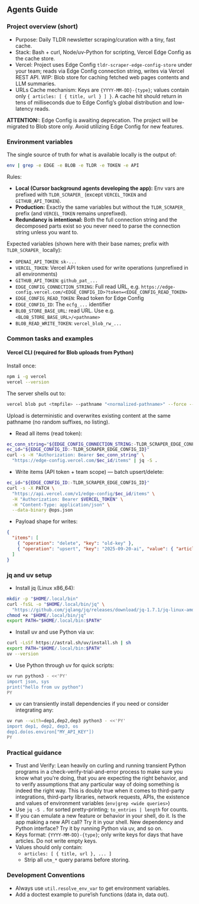 ## Agents Guide

### Project overview (short)

- Purpose: Daily TLDR newsletter scraping/curation with a tiny, fast cache.
- Stack: Bash + curl, Node/uv-Python for scripting, Vercel Edge Config as the cache store.
- Vercel: Project uses Edge Config `tldr-scraper-edge-config-store` under your team; reads via Edge Config connection string, writes via Vercel REST API. WIP: Blob store for caching fetched web pages contents and LLM summaries.
- URLs Cache mechanism: Keys are `{YYYY-MM-DD}-{type}`; values contain only `{ articles: [ { title, url } ] }`. A cache hit should return in tens of milliseconds due to Edge Config’s global distribution and low-latency reads.

**ATTENTION:**: Edge Config is awaiting deprecation. The project will be migrated to Blob store only. Avoid utilizing Edge Config for new features.

### Environment variables

The single source of truth for what is available locally is the output of:

```bash
env | grep -e EDGE -e BLOB -e TLDR -e TOKEN -e API
```

Rules:

- **Local (Cursor background agents developing the app):** Env vars are prefixed with `TLDR_SCRAPER_` (except `VERCEL_TOKEN` and `GITHUB_API_TOKEN`).
- **Production:** Exactly the same variables but without the `TLDR_SCRAPER_` prefix (and `VERCEL_TOKEN` remains unprefixed).
- **Redundancy is intentional:** Both the full connection string and the decomposed parts exist so you never need to parse the connection string unless you want to.

Expected variables (shown here with their base names; prefix with `TLDR_SCRAPER_` locally):

- `OPENAI_API_TOKEN`: `sk-...`
- `VERCEL_TOKEN`: Vercel API token used for write operations (unprefixed in all environments)
- `GITHUB_API_TOKEN`: `github_pat_...`
- `EDGE_CONFIG_CONNECTION_STRING`: Full read URL, e.g. `https://edge-config.vercel.com/<EDGE_CONFIG_ID>?token=<EDGE_CONFIG_READ_TOKEN>`
- `EDGE_CONFIG_READ_TOKEN`: Read token for Edge Config
- `EDGE_CONFIG_ID`: The `ecfg_...` identifier
- `BLOB_STORE_BASE_URL`: read URL. Use e.g. `<BLOB_STORE_BASE_URL>/<pathname>`
- `BLOB_READ_WRITE_TOKEN`: `vercel_blob_rw_...`

### Common tasks and examples
#### Vercel CLI (required for Blob uploads from Python)
Install once:
```bash
npm i -g vercel
vercel --version
```
The server shells out to:
```bash
vercel blob put <tmpfile> --pathname "<normalized-pathname>" --force --token "$BLOB_READ_WRITE_TOKEN"
```
Upload is deterministic and overwrites existing content at the same pathname (no random suffixes, no listing).

- Read all items (read token):
```bash
ec_conn_string="${EDGE_CONFIG_CONNECTION_STRING:-TLDR_SCRAPER_EDGE_CONFIG_CONNECTION_STRING}"
ec_id="${EDGE_CONFIG_ID:-TLDR_SCRAPER_EDGE_CONFIG_ID}"
curl -s -H "Authorization: Bearer $ec_conn_string" \
  "https://edge-config.vercel.com/$ec_id/items" | jq -S .
```

- Write items (API token + team scope) — batch upsert/delete:
```bash
ec_id="${EDGE_CONFIG_ID:-TLDR_SCRAPER_EDGE_CONFIG_ID}"
curl -s -X PATCH \
  "https://api.vercel.com/v1/edge-config/$ec_id/items" \
  -H "Authorization: Bearer $VERCEL_TOKEN" \
  -H "Content-Type: application/json" \
  --data-binary @ops.json
```

- Payload shape for writes:
```json
{
  "items": [
    { "operation": "delete", "key": "old-key" },
    { "operation": "upsert", "key": "2025-09-20-ai", "value": { "articles": [ { "title": "...", "url": "..." } ] } }
  ]
}
```

### jq and uv setup

- Install jq (Linux x86_64):
```bash
mkdir -p "$HOME/.local/bin"
curl -fsSL -o "$HOME/.local/bin/jq" \
  "https://github.com/jqlang/jq/releases/download/jq-1.7.1/jq-linux-amd64"
chmod +x "$HOME/.local/bin/jq"
export PATH="$HOME/.local/bin:$PATH"
```

- Install uv and use Python via uv:
```bash
curl -LsSf https://astral.sh/uv/install.sh | sh
export PATH="$HOME/.local/bin:$PATH"
uv --version
```

- Use Python through uv for quick scripts:
```bash
uv run python3 - <<'PY'
import json, sys
print("hello from uv python")
PY
```
- uv can transiently install dependencies if you need or consider integrating any:
```bash
uv run --with=dep1,dep2,dep3 python3 - <<'PY'
import dep1, dep2, dep3, os
dep1.do(os.environ["MY_API_KEY"])
PY
```

### Practical guidance

- Trust and Verify: Lean heavily on curling and running transient Python programs in a check-verify-trial-and-error process to make sure you know what you're doing, that you are expecting the right behavior, and to verify assumptions that any particular way of doing something is indeed the right way. This is doubly true when it comes to third-party integrations, third-party libraries, network requests, APIs, the existence and values of environment variables (`env|grep <wide queries>`)
- Use `jq -S .` for sorted pretty-printing; `to_entries | length` for counts.
- If you can emulate a new feature or behavior in your shell, do it. Is the app making a new API call? Try it in your shell. New dependency and Python interface? Try it by running Python via uv, and so on.
- Keys format: `{YYYY-MM-DD}-{type}`; only write keys for days that have articles. Do not write empty keys.
- Values should only contain:
  - `articles: [ { title, url }, ... ]`
  - Strip all `utm_*` query params before storing.

### Development Conventions

- Always use `util.resolve_env_var` to get environment variables.
- Add a doctest example to pure‘ish functions (data in, data out).